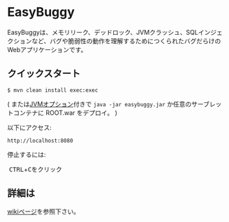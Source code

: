 EasyBuggy
=

EasyBuggyは、メモリリーク、デッドロック、JVMクラッシュ、SQLインジェクションなど、バグや脆弱性の動作を理解するためにつくられたバグだらけのWebアプリケーションです。

クイックスタート
-

    $ mvn clean install exec:exec

( または[JVMオプション](https://github.com/k-tamura/easybuggy/blob/master/pom.xml#L183)付きで ``` java -jar easybuggy.jar ``` か任意のサーブレットコンテナに ROOT.war をデプロイ。 )

以下にアクセス:

    http://localhost:8080


停止するには:

  <kbd>CTRL</kbd>+<kbd>C</kbd>をクリック
  

詳細は
-
   
[wikiページ](https://github.com/k-tamura/easybuggy/wiki)を参照下さい。
